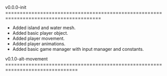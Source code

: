 v0.0.0-init =======================================================================================
- Added island and water mesh.
- Added basic player object.
- Added player movement.
- Added player animations.
- Added basic game manager with input manager and constants.

v0.1.0-alt-movement ===============================================================================